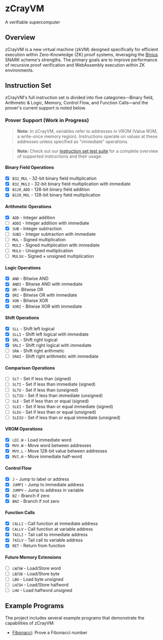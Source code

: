 # zCrayVM
A verifiable supercomputer

## Overview
zCrayVM is a new virtual machine (zkVM) designed specifically for efficient execution within Zero-Knowledge (ZK) proof systems, leveraging the [Binius](https://www.binius.xyz/) SNARK scheme's strengths. The primary goals are to improve performance of recursive proof verification and WebAssembly execution within ZK environments.

## Instruction Set
zCrayVM's full instruction set is divided into five categories—Binary field, Arithmetic & Logic, Memory, Control Flow, and Function Calls—and the prover's current support is noted below.

### Prover Support (Work in Progress)

> **Note:** In zCrayVM, variables refer to addresses in VROM (Value ROM, a write-once memory region). Instructions operate on values at these addresses unless specified as "immediate" operations.

> **Note:** Check out our [instruction set test suite](examples/opcodes.asm) for a complete overview of supported instructions and their usage.

#### Binary Field Operations
- [x] `B32_MUL` - 32-bit binary field multiplication
- [x] `B32_MULI` - 32-bit binary field multiplication with immediate
- [x] `B128_ADD` - 128-bit binary field addition
- [x] `B128_MUL` - 128-bit binary field multiplication

#### Arithmetic Operations
- [x] `ADD` - Integer addition
- [ ] `ADDI` - Integer addition with immediate
- [x] `SUB` - Integer subtraction
- [ ] `SUBI` - Integer subtraction with immediate
- [ ] `MUL` - Signed multiplication
- [ ] `MULI` - Signed multiplication with immediate
- [ ] `MULU` - Unsigned multiplication
- [ ] `MULSU` - Signed × unsigned multiplication

#### Logic Operations
- [x] `AND` - Bitwise AND
- [x] `ANDI` - Bitwise AND with immediate
- [x] `OR` - Bitwise OR
- [x] `ORI` - Bitwise OR with immediate
- [x] `XOR` - Bitwise XOR
- [x] `XORI` - Bitwise XOR with immediate

#### Shift Operations
- [x] `SLL` - Shift left logical
- [x] `SLLI` - Shift left logical with immediate
- [x] `SRL` - Shift right logical
- [x] `SRLI` - Shift right logical with immediate
- [ ] `SRA` - Shift right arithmetic
- [ ] `SRAI` - Shift right arithmetic with immediate

#### Comparison Operations
- [ ] `SLT` - Set if less than (signed)
- [ ] `SLTI` - Set if less than immediate (signed)
- [ ] `SLTU` - Set if less than (unsigned)
- [ ] `SLTIU` - Set if less than immediate (unsigned)
- [ ] `SLE` - Set if less than or equal (signed)
- [ ] `SLEI` - Set if less than or equal immediate (signed)
- [ ] `SLEU` - Set if less than or equal (unsigned)
- [ ] `SLEIU` - Set if less than or equal immediate (unsigned)

#### VROM Operations
- [x] `LDI.W` - Load immediate word
- [x] `MVV.W` - Move word between addresses
- [x] `MVV.L` - Move 128-bit value between addresses
- [x] `MVI.H` - Move immediate half-word

#### Control Flow
- [x] `J` - Jump to label or address
- [x] `JUMPI` - Jump to immediate address
- [x] `JUMPV` - Jump to address in variable
- [x] `BZ` - Branch if zero
- [x] `BNZ` - Branch if not zero

#### Function Calls
- [x] `CALLI` - Call function at immediate address
- [x] `CALLV` - Call function at variable address
- [x] `TAILI` - Tail call to immediate address
- [x] `TAILV` - Tail call to variable address
- [x] `RET` - Return from function

#### Future Memory Extensions
- [ ] `LW`/`SW` - Load/Store word
- [ ] `LB`/`SB` - Load/Store byte
- [ ] `LBU` - Load byte unsigned
- [ ] `LH`/`SH` - Load/Store halfword
- [ ] `LHU` - Load halfword unsigned

## Example Programs
The project includes several example programs that demonstrate the capabilities of zCrayVM:

- [Fibonacci](prover/tests/fibonacci.rs): Prove a Fibonacci number
